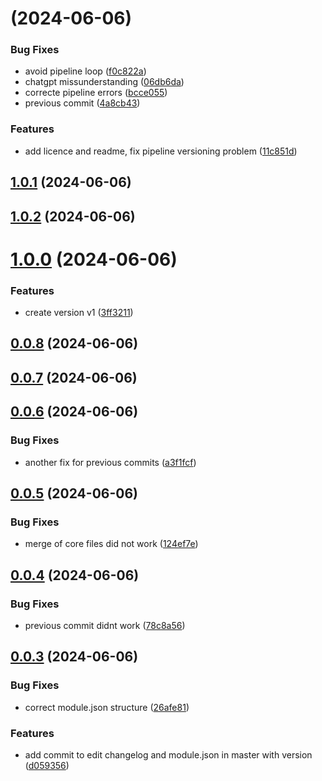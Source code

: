 # [](https://github.com/toni299/kith-teleporter/compare/v1.0.1...v) (2024-06-06)


### Bug Fixes

* avoid pipeline loop ([f0c822a](https://github.com/toni299/kith-teleporter/commit/f0c822a55c33bd3209c93c95314072f3dad1eedf))
* chatgpt missunderstanding ([06db6da](https://github.com/toni299/kith-teleporter/commit/06db6daaca3b327561f5751d02439f7eebd4ffef))
* correcte pipeline errors ([bcce055](https://github.com/toni299/kith-teleporter/commit/bcce055e730da4aaa9f3cd1569bb0786401ff178))
* previous commit ([4a8cb43](https://github.com/toni299/kith-teleporter/commit/4a8cb4377f2f26df75ece3c5f43b4e6db4344443))


### Features

* add licence and readme, fix pipeline versioning problem ([11c851d](https://github.com/toni299/kith-teleporter/commit/11c851d2f099e768e303779c7da1a104e7dac1b0))



## [1.0.1](https://github.com/toni299/kith-teleporter/compare/v1.0.2...v1.0.1) (2024-06-06)



## [1.0.2](https://github.com/toni299/kith-teleporter/compare/v1.0.0...v1.0.2) (2024-06-06)



# [1.0.0](https://github.com/toni299/kith-teleporter/compare/v0.0.8...v1.0.0) (2024-06-06)


### Features

* create version v1 ([3ff3211](https://github.com/toni299/kith-teleporter/commit/3ff3211324ec5b6929ff632fc50be6b6deed2521))



## [0.0.8](https://github.com/toni299/kith-teleporter/compare/v0.0.7...v0.0.8) (2024-06-06)



## [0.0.7](https://github.com/toni299/kith-teleporter/compare/v0.0.6...v0.0.7) (2024-06-06)



## [0.0.6](https://github.com/toni299/kith-teleporter/compare/v0.0.5...v0.0.6) (2024-06-06)


### Bug Fixes

* another fix for previous commits ([a3f1fcf](https://github.com/toni299/kith-teleporter/commit/a3f1fcfc1bec6ce82075e65c222bacb2ca6cb83c))



## [0.0.5](https://github.com/toni299/kith-teleporter/compare/v0.0.4...v0.0.5) (2024-06-06)


### Bug Fixes

* merge of core files did not work ([124ef7e](https://github.com/toni299/kith-teleporter/commit/124ef7e63467479a9cc41250fff4a35e99dbf612))



## [0.0.4](https://github.com/toni299/kith-teleporter/compare/v0.0.3...v0.0.4) (2024-06-06)


### Bug Fixes

* previous commit didnt work ([78c8a56](https://github.com/toni299/kith-teleporter/commit/78c8a569b69b215c1a011163b6449e47b55f15af))



## [0.0.3](https://github.com/toni299/kith-teleporter/compare/26afe81384528175320834dfc837344409197cf4...v0.0.3) (2024-06-06)


### Bug Fixes

* correct module.json structure ([26afe81](https://github.com/toni299/kith-teleporter/commit/26afe81384528175320834dfc837344409197cf4))


### Features

* add commit to edit changelog and module.json in master with version ([d059356](https://github.com/toni299/kith-teleporter/commit/d059356f9165652f0679e224ea1feb7682beee9c))



